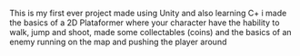 This is my first ever project made using Unity and also learning C+
i made the basics of a 2D Plataformer where your character have the hability to walk, jump and shoot, made some collectables (coins) and the basics of an enemy running on the map and pushing the player around
